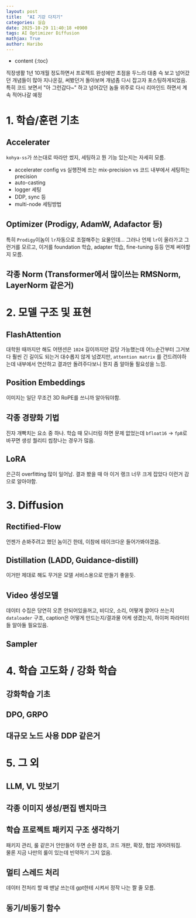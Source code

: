 ```yaml
---
layout: post
title:  "AI 기강 다지기"
categories: 실습
date: 2025-10-29 11:40:18 +0900
tags: AI Optimizer Diffusion
mathjax: True
author: Haribo
---
```

* content
{:toc}

직장생활 1년 10개월 정도하면서 프로젝트 완성에만 초점을 두느라 대충 슥 보고 넘어갔던 개념들이 많아 지나온길, 써봤던거 돌아보며 개념좀 다시 잡고자 포스팅하게되었음.  
특히 코드 보면서 "아 그런갑다~" 하고 넘어갔던 놈들 위주로 다시 리마인드 하면서 계속 적어나갈 예정





# 1. 학습/훈련 기초

## Accelerater
`kohya-ss`가 쓰는대로 따라만 썼지, 세팅하고 뭔 기능 있는지는 자세히 모름.
* accelerater config vs 실행전에 쓰는 mix-precision vs 코드 내부에서 세팅하는 precision
* auto-casting
* logger 세팅
* DDP, sync 등
* multi-node 세팅방법

## Optimizer (Prodigy, AdamW, Adafactor 등)
특히 `Prodigy`이놈이 `lr`자동으로 조절해주는 요물인데... 그러나 언제 `lr`이 올라가고 그런거를 모르고, 이거를 foundation 학습, adapter 학습, fine-tuning 등등 언제 써야할지 모름.

## 각종 Norm (Transformer에서 많이쓰는 RMSNorm, LayerNorm 같은거)


# 2. 모델 구조 및 표현

## FlashAttention
대학원 때까지만 해도 어텐션은 `1024` 길이까지만 감당 가능했는데 어느순간부터 그거보다 훨씬 긴 길이도 되는거 대수롭지 않게 넘겼지만, `attention matrix` 를 건드려야하는데 내부에서 연산하고 결과만 돌려주다보니 뭔지 좀 알아둘 필요성을 느낌.

## Position Embeddings 
이미지는 일단 무조건 3D RoPE를 쓰니까 알아둬야함.

## 각종 경량화 기법
진자 개빡치는 요소 중 하나. 학습 때 모니터링 하면 문제 없었는데 `bfloat16` -> `fp8`로 바꾸면 생성 퀄리티 씹창나는 경우가 많음.

## LoRA
은근히 overfitting 많이 일어남. 결과 봤을 때 아 이거 랭크 너무 크게 잡았다 이런거 감으로 알아야함.


# 3. Diffusion

## Rectified-Flow
언젠가 손봐주려고 했던 놈이긴 한데, 이참에 테이크다운 들어가봐야겠음.

## Distillation (LADD, Guidance-distill)
이거만 제대로 해도 무거운 모델 서비스용으로 만들기 좋을듯.

## Video 생성모델
데이터 수집은 당연히 오픈 안되어있을꺼고, 비디오, 소리, 어떻게 끌어다 쓰는지 `dataloader` 구조, caption은 어떻게 만드는지/결과물 어케 생겼는지, 하이퍼 파라미터들 알아둘 필요있음.

## Sampler


# 4. 학습 고도화 / 강화 학습

## 강화학습 기초

## DPO, GRPO

## 대규모 노드 사용 DDP 같은거

# 5. 그 외

## LLM, VL 맛보기

## 각종 이미지 생성/편집 벤치마크 

## 학습 프로젝트 패키지 구조 생각하기
패키지 관리, 룰 같은거 안만들어 두면 순환 참조, 코드 개판, 확장, 협업 개어려워짐.  
물론 지금 나만의 룰이 있는데 빈약하기 그지 없음.

## 멀티 스레드 처리
데이터 전처리 할 때 맨날 쓰는데 gpt한테 시켜서 정작 나는 짤 줄 모름.

## 동기/비동기 함수
